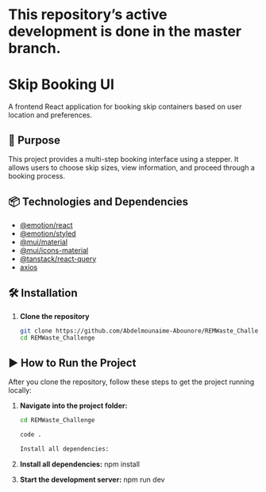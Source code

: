 # This repository’s active development is done in the master branch.
# Skip Booking UI

A frontend React application for booking skip containers based on user location and preferences.

## 🚀 Purpose

This project provides a multi-step booking interface using a stepper. It allows users to choose skip sizes, view information, and proceed through a booking process.

## 📦 Technologies and Dependencies

- [@emotion/react](https://emotion.sh/docs/introduction)
- [@emotion/styled](https://emotion.sh/docs/styled)
- [@mui/material](https://mui.com/)
- [@mui/icons-material](https://mui.com/components/material-icons/)
- [@tanstack/react-query](https://tanstack.com/query)
- [axios](https://axios-http.com/)

## 🛠 Installation

1. **Clone the repository**
   ```bash
   git clone https://github.com/Abdelmounaime-Abounore/REMWaste_Challenge.git
   cd REMWaste_Challenge

## ▶️ How to Run the Project

After you clone the repository, follow these steps to get the project running locally:

1. **Navigate into the project folder:**

   ```bash
   cd REMWaste_Challenge

   code . 

   Install all dependencies:

2. **Install all dependencies:**
npm install

3. **Start the development server:**
npm run dev